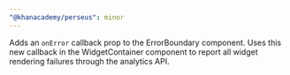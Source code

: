 ```yaml
---
"@khanacademy/perseus": minor
---
```


Adds an `onError` callback prop to the ErrorBoundary component. Uses this new callback in the WidgetContainer component to report all widget rendering failures through the analytics API.
